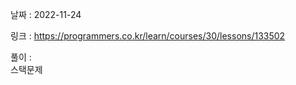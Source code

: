 날짜 : 2022-11-24  
  
링크 : https://programmers.co.kr/learn/courses/30/lessons/133502  
  
풀이 :  
스택문제
